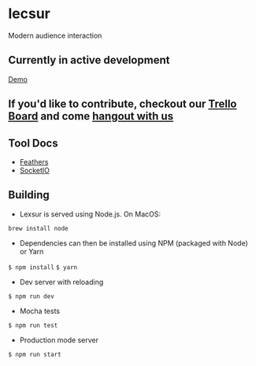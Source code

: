 # lecsur
Modern audience interaction

## Currently in active development

 [Demo](http://lexsur.herokuapp.com)

## If you'd like to contribute, checkout our [Trello Board](https://trello.com/b/mffBye8Z) and come [hangout with us](https://discord.gg/vJjgKT7)

## Tool Docs
- [Feathers](https://docs.feathersjs.com)
- [SocketIO](https://socket.io/docs/)

## Building

- Lexsur is served using Node.js. On MacOS:

`brew install node`

- Dependencies can then be installed using NPM (packaged with Node) or Yarn

`$ npm install`
`$ yarn`

- Dev server with reloading

`$ npm run dev`

- Mocha tests

`$ npm run test`

- Production mode server

`$ npm run start`
